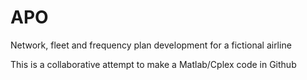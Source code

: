 # APO
Network, fleet and frequency plan development for a fictional airline

This is a collaborative attempt to make a Matlab/Cplex code in Github
